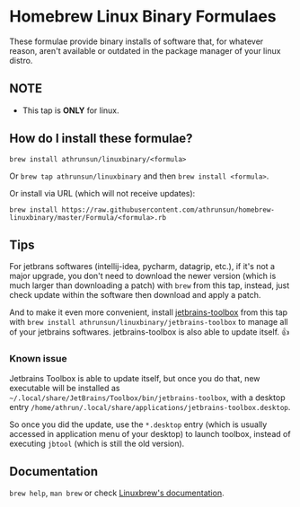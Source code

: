 # Homebrew Linux Binary Formulaes
These formulae provide binary installs of software that, for whatever reason, aren't available or outdated in the package manager of your linux distro.

## NOTE
- This tap is **ONLY** for linux.

## How do I install these formulae?
`brew install athrunsun/linuxbinary/<formula>`

Or `brew tap athrunsun/linuxbinary` and then `brew install <formula>`.

Or install via URL (which will not receive updates):

```
brew install https://raw.githubusercontent.com/athrunsun/homebrew-linuxbinary/master/Formula/<formula>.rb
```

## Tips
For jetbrans softwares (intellij-idea, pycharm, datagrip, etc.), if it's not a major upgrade, you don't need to download the newer version (which is much larger than downloading a patch) with `brew` from this tap, instead, just check update within the software then download and apply a patch.

And to make it even more convenient, install [jetbrains-toolbox](https://www.jetbrains.com/toolbox/) from this tap with `brew install athrunsun/linuxbinary/jetbrains-toolbox` to manage all of your jetbrains softwares. jetbrains-toolbox is also able to update itself. :thumbsup:

### Known issue
Jetbrains Toolbox is able to update itself, but once you do that, new executable will be installed as `~/.local/share/JetBrains/Toolbox/bin/jetbrains-toolbox`, with a desktop entry `/home/athrun/.local/share/applications/jetbrains-toolbox.desktop`.

So once you did the update, use the `*.desktop` entry (which is usually accessed in application menu of your desktop) to launch toolbox, instead of executing `jbtool` (which is still the old version).

## Documentation
`brew help`, `man brew` or check [Linuxbrew's documentation](https://github.com/Linuxbrew/brew/tree/master/docs#readme).
